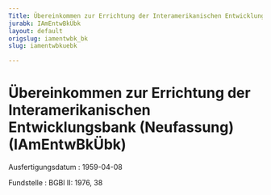 ```yaml
---
Title: Übereinkommen zur Errichtung der Interamerikanischen Entwicklungsbank (Neufassung)
jurabk: IAmEntwBkÜbk
layout: default
origslug: iamentwbk_bk
slug: iamentwbkuebk

---
```


# Übereinkommen zur Errichtung der Interamerikanischen Entwicklungsbank (Neufassung) (IAmEntwBkÜbk)

Ausfertigungsdatum
:   1959-04-08

Fundstelle
:   BGBl II: 1976, 38

